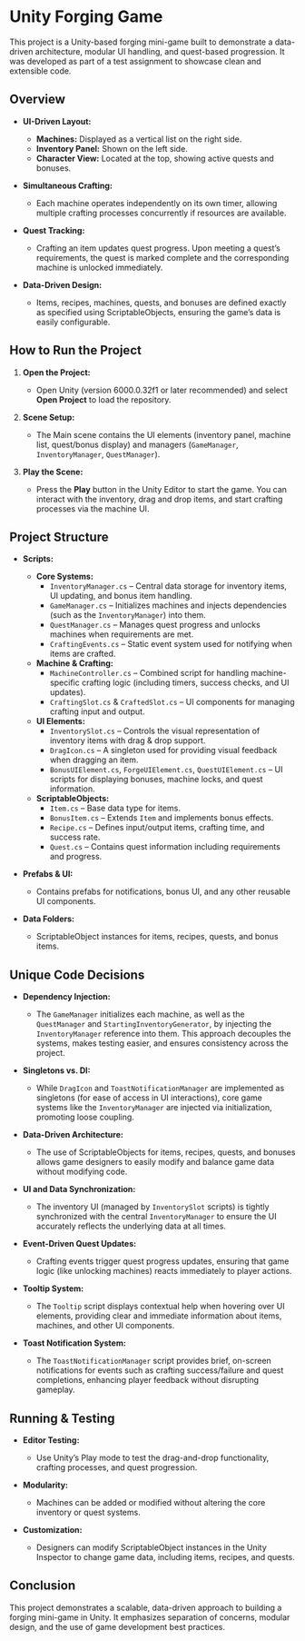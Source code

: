 # Unity Forging Game

This project is a Unity-based forging mini-game built to demonstrate a data-driven architecture, modular UI handling, and quest-based progression. It was developed as part of a test assignment to showcase clean and extensible code.

## Overview

- **UI-Driven Layout:**  
  - **Machines:** Displayed as a vertical list on the right side.  
  - **Inventory Panel:** Shown on the left side.  
  - **Character View:** Located at the top, showing active quests and bonuses.

- **Simultaneous Crafting:**  
  - Each machine operates independently on its own timer, allowing multiple crafting processes concurrently if resources are available.

- **Quest Tracking:**  
  - Crafting an item updates quest progress. Upon meeting a quest’s requirements, the quest is marked complete and the corresponding machine is unlocked immediately.

- **Data-Driven Design:**  
  - Items, recipes, machines, quests, and bonuses are defined exactly as specified using ScriptableObjects, ensuring the game’s data is easily configurable.


## How to Run the Project

1. **Open the Project:**  
   - Open Unity (version 6000.0.32f1 or later recommended) and select **Open Project** to load the repository.

2. **Scene Setup:**  
   - The Main scene contains the UI elements (inventory panel, machine list, quest/bonus display) and managers (`GameManager`, `InventoryManager`, `QuestManager`).

3. **Play the Scene:**  
   - Press the **Play** button in the Unity Editor to start the game. You can interact with the inventory, drag and drop items, and start crafting processes via the machine UI.

## Project Structure

- **Scripts:**  
  - **Core Systems:**  
    - `InventoryManager.cs` – Central data storage for inventory items, UI updating, and bonus item handling.  
    - `GameManager.cs` – Initializes machines and injects dependencies (such as the `InventoryManager`) into them.  
    - `QuestManager.cs` – Manages quest progress and unlocks machines when requirements are met.  
    - `CraftingEvents.cs` – Static event system used for notifying when items are crafted.
  - **Machine & Crafting:**  
    - `MachineController.cs` – Combined script for handling machine-specific crafting logic (including timers, success checks, and UI updates).  
    - `CraftingSlot.cs` & `CraftedSlot.cs` – UI components for managing crafting input and output.
  - **UI Elements:**  
    - `InventorySlot.cs` – Controls the visual representation of inventory items with drag & drop support.  
    - `DragIcon.cs` – A singleton used for providing visual feedback when dragging an item.  
    - `BonusUIElement.cs`, `ForgeUIElement.cs`, `QuestUIElement.cs` – UI scripts for displaying bonuses, machine locks, and quest information.
  - **ScriptableObjects:**  
    - `Item.cs` – Base data type for items.  
    - `BonusItem.cs` – Extends `Item` and implements bonus effects.  
    - `Recipe.cs` – Defines input/output items, crafting time, and success rate.  
    - `Quest.cs` – Contains quest information including requirements and progress.

- **Prefabs & UI:**  
  - Contains prefabs for notifications, bonus UI, and any other reusable UI components.

- **Data Folders:**  
  - ScriptableObject instances for items, recipes, quests, and bonus items.

## Unique Code Decisions

- **Dependency Injection:**  
  - The `GameManager` initializes each machine, as well as the `QuestManager` and `StartingInventoryGenerator`, by injecting the `InventoryManager` reference into them. This approach decouples the systems, makes testing easier, and ensures consistency across the project.
  
- **Singletons vs. DI:**  
  - While `DragIcon` and `ToastNotificationManager` are implemented as singletons (for ease of access in UI interactions), core game systems like the `InventoryManager` are injected via initialization, promoting loose coupling.

- **Data-Driven Architecture:**  
  - The use of ScriptableObjects for items, recipes, quests, and bonuses allows game designers to easily modify and balance game data without modifying code.

- **UI and Data Synchronization:**  
  - The inventory UI (managed by `InventorySlot` scripts) is tightly synchronized with the central `InventoryManager` to ensure the UI accurately reflects the underlying data at all times.

- **Event-Driven Quest Updates:**  
  - Crafting events trigger quest progress updates, ensuring that game logic (like unlocking machines) reacts immediately to player actions.

- **Tooltip System:**  
  - The `Tooltip` script displays contextual help when hovering over UI elements, providing clear and immediate information about items, machines, and other UI components.
  
- **Toast Notification System:**  
  - The `ToastNotificationManager` script provides brief, on-screen notifications for events such as crafting success/failure and quest completions, enhancing player feedback without disrupting gameplay.


## Running & Testing

- **Editor Testing:**  
  - Use Unity’s Play mode to test the drag-and-drop functionality, crafting processes, and quest progression.

- **Modularity:**  
  - Machines can be added or modified without altering the core inventory or quest systems.

- **Customization:**  
  - Designers can modify ScriptableObject instances in the Unity Inspector to change game data, including items, recipes, and quests.

## Conclusion

This project demonstrates a scalable, data-driven approach to building a forging mini-game in Unity. It emphasizes separation of concerns, modular design, and the use of game development best practices.